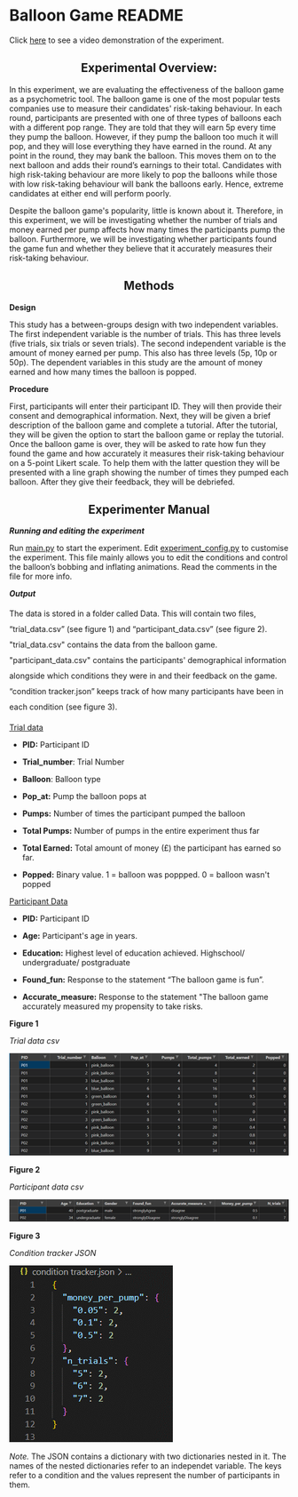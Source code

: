 # Balloon Game README

Click [here](demo.mp4) to see a video demonstration of the experiment. 

<center><h2> Experimental Overview: </center></h2>


In this experiment, we are evaluating the effectiveness of the balloon game as a psychometric tool. The balloon game is one of the most popular tests companies use to measure their candidates' risk-taking behaviour. In each round, participants are presented with one of three types of balloons each with a different pop range. They are told that they will earn 5p every time they pump the balloon. However, if they pump the balloon too much it will pop, and they will lose everything they have earned in the round. At any point in the round, they may bank the balloon. This moves them on to the next balloon and adds their round’s earnings to their total. Candidates with high risk-taking behaviour are more likely to pop the balloons while those with low risk-taking behaviour will bank the balloons early. Hence, extreme candidates at either end will perform poorly.

Despite the balloon game's popularity, little is known about it. Therefore, in this experiment, we will be investigating whether the number of trials and money earned per pump affects how many times the participants pump the balloon. Furthermore, we will be investigating whether participants found the game fun and whether they believe that it accurately measures their risk-taking behaviour.  


<center><h2>Methods</center></h2>

**Design**


This study has a between-groups design with two independent variables. The first independent variable is the number of trials. This has three levels (five trials, six trials or seven trials). The second independent variable is the amount of money earned per pump. This also has three levels (5p, 10p or 50p). The dependent variables in this study are the amount of money earned and how many times the balloon is popped.

**Procedure**

First, participants will enter their participant ID. They will then provide their consent and demographical information. Next, they will be given a brief description of the balloon game and complete a tutorial. After the tutorial, they will be given the option to start the balloon game or replay the tutorial. Once the balloon game is over, they will be asked to rate how fun they found the game and how accurately it measures their risk-taking behaviour on a 5-point Likert scale. To help them with the latter question they will be presented with a line graph showing the number of times they pumped each balloon. After they give their feedback, they will be debriefed. 

<center><h2>Experimenter Manual</center></h2>

<b><i>Running and editing the experiment</i></b>


Run [main.py](main.py) to start the experiment. Edit [experiment_config.py](experiment_config.py) to customise the experiment. This file mainly allows you to edit the conditions and control the balloon’s bobbing and inflating animations. Read the comments in the file for more info. 

<b><i>Output</i></b>

<p style="line-height: 2em;">
The data is stored in a folder called Data. This will contain two files, “trial_data.csv” (see figure 1) and “participant_data.csv” (see figure 2). "trial_data.csv" contains the data from the balloon game. "participant_data.csv" contains the participants' demographical information alongside which conditions they were in and their feedback on the game. “condition tracker.json” keeps track of how many participants have been in each condition (see figure 3). 
</p>


<u>Trial data</u>

* **PID:** Participant ID

* **Trial_number**: Trial Number

* **Balloon**: Balloon type

* **Pop_at:** Pump the balloon pops at

* **Pumps:** Number of times the participant pumped the balloon

* **Total Pumps:** Number of pumps in the entire experiment thus far

* **Total Earned:** Total amount of money (£) the participant has earned so far. 

* **Popped:** Binary value. 1 = balloon was poppped. 0 = balloon wasn't popped

<u>Participant Data</u>

* **PID:** Participant ID

* **Age:** Participant's age in years. 

* **Education:** Highest level of education achieved. Highschool/ undergraduate/ postgraduate

* **Found_fun:** Response to the statement “The balloon game is fun”.

* **Accurate_measure:** Response to the statement "The balloon game accurately measured my propensity to take risks. 

**Figure 1**

*Trial data csv*

![Trial data csv](trial_data.png)

**Figure 2**

*Participant data csv*

![participant data csv](participant_data.png)

**Figure 3**

*Condition tracker JSON*

![condition tracker json](condition_tracker_JSON.png)

*Note.* The JSON contains a dictionary with two dictionaries nested in it. The names of the nested dictionaries refer to an independet variable. The keys refer to a condition and the values represent the number of participants in them. 
